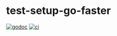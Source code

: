 # test-setup-go-faster

[![godoc](https://pkg.go.dev/badge/github.com/willabides/test-setup-go-faster.svg)](https://pkg.go.dev/github.com/willabides/test-setup-go-faster)
[![ci](https://github.com/WillAbides/test-setup-go-faster/workflows/ci/badge.svg?branch=main&event=push)](https://github.com/WillAbides/test-setup-go-faster/actions?query=workflow%3Aci+branch%3Amain+event%3Apush)
